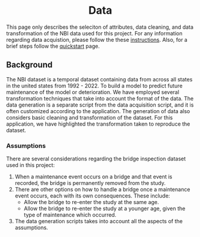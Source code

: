 <h1 align='center'>
        Data 
</h1>

This page only describes the seleciton of attributes, data cleaning, and data transformation of the NBI data used for this project. For any information regarding data acquistion, please follow the these [instructions](google.com). Also, for a brief steps follow the [quickstart](quickstart.md) page.

## Background
The NBI dataset is a temporal dataset containing data from across all states in the united states from 1992 - 2022. To build a model to predict future maintenance of the model or deterioration. We have employed several transformation techniques that take into account the format of the data. The data generation is a separate script from the data acquisition script, and it is often customized according to the application. The generation of data also considers basic cleaning and transformation of the dataset. For this application, we have highlighted the transformation taken to reproduce the dataset.

### Assumptions

There are several considerations regarding the bridge inspection dataset used in this project:
1. When a maintenance event occurs on a bridge and that event is recorded, the bridge is permanently removed from the study. 
2. There are other options on how to handle a bridge once a maintenance event occurs, each with its own consequences. These include:
    - Allow the bridge to re-enter the study at the same age.
    - Allow the bridge to re-enter the study at a younger age, given the type of maintenance which occurred.
3. The data generation scripts takes into account all the aspects of the assumptions.
